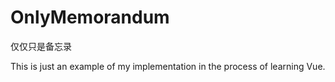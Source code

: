 # OnlyMemorandum

仅仅只是备忘录



This is just an example of my implementation in the process of learning Vue.

